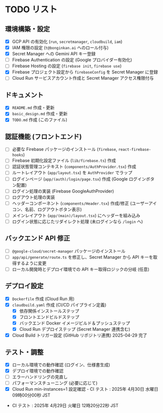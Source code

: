 # TODO リスト

## 環境構築・設定

-   [x] GCP API の有効化 (`run`, `secretmanager`, `cloudbuild`, `iam`)
-   [x] IAM 権限の設定 (`t@bonginkan.ai` へのロール付与)
-   [x] Secret Manager への Gemini API キー登録
-   [ ] Firebase Authentication の設定 (Google プロバイダー有効化)
-   [ ] Firebase Hosting の設定 (`firebase init`, `firebase use`)
-   [x] Firebase プロジェクト設定から `firebaseConfig` を Secret Manager に登録
-   [ ] Cloud Run サービスアカウント作成と Secret Manager アクセス権限付与

## ドキュメント

-   [x] `README.md` 作成・更新
-   [x] `basic_design.md` 作成・更新
-   [x] `TODO.md` 作成 (このファイル)

## 認証機能 (フロントエンド)

-   [ ] 必要な Firebase パッケージのインストール (`firebase`, `react-firebase-hooks`)
-   [ ] Firebase 初期化設定ファイル (`lib/firebase.ts`) 作成
-   [ ] 認証状態管理コンテキスト (`components/AuthProvider.tsx`) 作成
-   [ ] ルートレイアウト (`app/layout.tsx`) を `AuthProvider` でラップ
-   [ ] ログインページ (`app/(auth)/login/page.tsx`) 作成 (Google ログインボタン配置)
-   [ ] ログイン処理の実装 (Firebase GoogleAuthProvider)
-   [ ] ログアウト処理の実装
-   [ ] ヘッダーコンポーネント (`components/Header.tsx`) 作成/修正 (ユーザーアイコン、名前、ログアウトボタン表示)
-   [ ] メインレイアウト (`app/(main)/layout.tsx`) にヘッダーを組み込み
-   [ ] ログイン状態に応じたリダイレクト処理 (未ログインなら `/login` へ)

## バックエンド API 修正

-   [ ] `@google-cloud/secret-manager` パッケージのインストール
-   [ ] `app/api/generate/route.ts` を修正し、Secret Manager から API キーを取得するように変更
-   [ ] ローカル開発時とデプロイ環境での API キー取得ロジックの分岐 (任意)

## デプロイ設定

-   [x] `Dockerfile` 作成 (Cloud Run 用)
-   [x] `cloudbuild.yaml` 作成 (CI/CD パイプライン定義)
    -   [x] 依存関係インストールステップ
    -   [x] フロントエンドビルドステップ
    -   [x] バックエンド Docker イメージビルド＆プッシュステップ
    -   [x] Cloud Run デプロイステップ (Secret Manager 連携含む)
-   [x] Cloud Build トリガー設定 (GitHub リポジトリ連携) 2025-04-29 完了

## テスト・調整

-   [x] ローカル環境での動作確認 (ログイン、仕様書生成)
-   [x] デプロイ環境での動作確認
-   [ ] エラーハンドリングの見直し
-   [ ] パフォーマンスチューニング (必要に応じて)
-   [x] Cloud Run min-instances=1 設定確認 - CI テスト : 2025年 4月30日 水曜日 09時00分00秒 JST
- CI テスト : 2025年 4月29日 火曜日 12時20分22秒 JST
